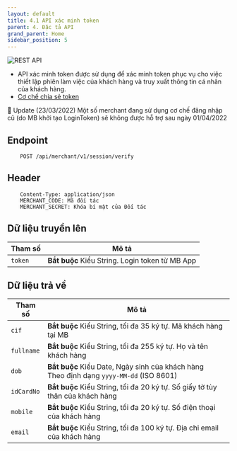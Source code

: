 ```yaml
---
layout: default
title: 4.1 API xác minh token
parent: 4. Đặc tả API
grand_parent: Home
sidebar_position: 5
---
```


![REST API](https://img.shields.io/static/v1?label=API&message=REST&color=orange)

- API xác minh token được sử dụng để xác minh token phục vụ cho việc thiết lập phiên
  làm việc của khách hàng và truy xuất thông tin cá nhân của khách hàng.
- [Cơ chế chia sẻ token](../shareTokenLogin.html)

📣 Update (23/03/2022) Một số merchant đang sử dụng cơ chế đăng nhập cũ (do MB khởi tạo LoginToken) sẽ không được hỗ trợ sau ngày 01/04/2022

## Endpoint

```
    POST /api/merchant/v1/session/verify
```

## Header

```
    Content-Type: application/json
    MERCHANT_CODE: Mã đối tác
    MERCHANT_SECRET: Khóa bí mật của Đối tác
```

## Dữ liệu truyền lên

| Tham số | Mô tả                                           |
| ------- | ----------------------------------------------- |
| `token` | **Bắt buộc** Kiểu String. Login token từ MB App |

## Dữ liệu trả về

| Tham số    | Mô tả                                                                                          |
| ---------- | ---------------------------------------------------------------------------------------------- |
| `cif`      | **Bắt buộc** Kiểu String, tối đa 35 ký tự. Mã khách hàng tại MB                                |
| `fullname` | **Bắt buộc** Kiểu String, tối đa 255 ký tự. Họ và tên khách hàng                               |
| `dob`      | **Bắt buộc** Kiểu Date, Ngày sinh của khách hàng <br /> Theo định dạng `yyyy-MM-dd` (ISO 8601) |
| `idCardNo` | **Bắt buộc** Kiểu String, tối đa 20 ký tự. Số giấy tờ tùy thân của khách hàng                  |
| `mobile`   | **Bắt buộc** Kiểu String, tối đa 20 ký tự. Số điện thoại của khách hàng                        |
| `email`    | **Bắt buộc** Kiểu String, tối đa 100 ký tự. Địa chỉ email của khách hàng                       |
